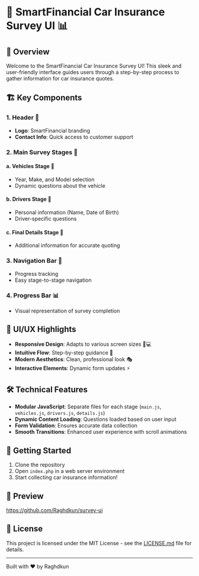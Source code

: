 # 🚗 SmartFinancial Car Insurance Survey UI 📊

## 🌟 Overview

Welcome to the SmartFinancial Car Insurance Survey UI! This sleek and user-friendly interface guides users through a step-by-step process to gather information for car insurance quotes.

## 🏗️ Key Components

### 1. Header 🏢
- **Logo**: SmartFinancial branding
- **Contact Info**: Quick access to customer support

### 2. Main Survey Stages 🔢

#### a. Vehicles Stage 🚙
- Year, Make, and Model selection
- Dynamic questions about the vehicle

#### b. Drivers Stage 👤
- Personal information (Name, Date of Birth)
- Driver-specific questions

#### c. Final Details Stage 🏁
- Additional information for accurate quoting

### 3. Navigation Bar 🧭
- Progress tracking
- Easy stage-to-stage navigation

### 4. Progress Bar 📊
- Visual representation of survey completion

## 🎨 UI/UX Highlights

- **Responsive Design**: Adapts to various screen sizes 📱💻
- **Intuitive Flow**: Step-by-step guidance 👣
- **Modern Aesthetics**: Clean, professional look 🎭
- **Interactive Elements**: Dynamic form updates ⚡

## 🛠️ Technical Features

- **Modular JavaScript**: Separate files for each stage (`main.js`, `vehicles.js`, `drivers.js`, `details.js`)
- **Dynamic Content Loading**: Questions loaded based on user input
- **Form Validation**: Ensures accurate data collection
- **Smooth Transitions**: Enhanced user experience with scroll animations

## 🚀 Getting Started

1. Clone the repository
2. Open `index.php` in a web server environment
3. Start collecting car insurance information!

## 📸 Preview

https://github.com/Raghdkun/survey-ui

## 📄 License

This project is licensed under the MIT License - see the [LICENSE.md](LICENSE.md) file for details.

---

Built with ❤️ by Raghdkun
